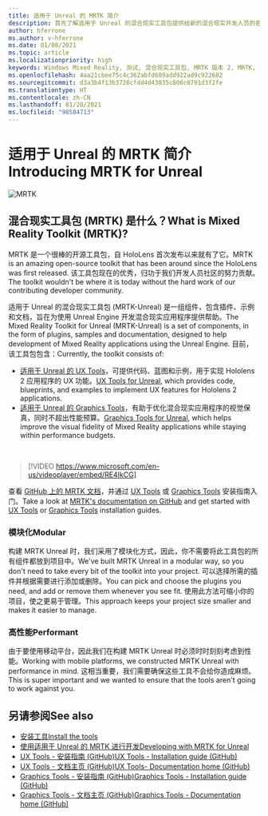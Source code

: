 ```yaml
---
title: 适用于 Unreal 的 MRTK 简介
description: 首先了解适用于 Unreal 的混合现实工具包提供给新的混合现实开发人员的各项内容。
author: hferrone
ms.author: v-hferrone
ms.date: 01/08/2021
ms.topic: article
ms.localizationpriority: high
keywords: Windows Mixed Reality, 测试, 混合现实工具包, MRTK 版本 2, MRTK, 工具, SDK, HoloLens, HoloLens 2, 混合现实头戴显示设备, windows 混合现实头戴显示设备, 虚拟现实头戴显示设备, 跨平台
ms.openlocfilehash: 4aa21cbee75c4c362abfd609add922ad9c922682
ms.sourcegitcommit: d3a3b4f13b3728cfdd4d43035c806c0791d3f2fe
ms.translationtype: HT
ms.contentlocale: zh-CN
ms.lasthandoff: 01/20/2021
ms.locfileid: "98584713"
---
```

# <a name="introducing-mrtk-for-unreal"></a><span data-ttu-id="1423d-104">适用于 Unreal 的 MRTK 简介</span><span class="sxs-lookup"><span data-stu-id="1423d-104">Introducing MRTK for Unreal</span></span>

![MRTK](../../design/images/MRTK_UX_Hero.png)

## <a name="what-is-mixed-reality-toolkit-mrtk"></a><span data-ttu-id="1423d-106">混合现实工具包 (MRTK) 是什么？</span><span class="sxs-lookup"><span data-stu-id="1423d-106">What is Mixed Reality Toolkit (MRTK)?</span></span>

<span data-ttu-id="1423d-107">MRTK 是一个很棒的开源工具包，自 HoloLens 首次发布以来就有了它。</span><span class="sxs-lookup"><span data-stu-id="1423d-107">MRTK is an amazing open-source toolkit that has been around since the HoloLens was first released.</span></span> <span data-ttu-id="1423d-108">该工具包现在的优秀，归功于我们开发人员社区的努力贡献。</span><span class="sxs-lookup"><span data-stu-id="1423d-108">The toolkit wouldn't be where it is today without the hard work of our contributing developer community.</span></span> 

<span data-ttu-id="1423d-109">适用于 Unreal 的混合现实工具包 (MRTK-Unreal) 是一组组件，包含插件、示例和文档，旨在为使用 Unreal Engine 开发混合现实应用程序提供帮助。</span><span class="sxs-lookup"><span data-stu-id="1423d-109">The Mixed Reality Toolkit for Unreal (MRTK-Unreal) is a set of components, in the form of plugins, samples and documentation, designed to help development of Mixed Reality applications using the Unreal Engine.</span></span> <span data-ttu-id="1423d-110">目前，该工具包包含：</span><span class="sxs-lookup"><span data-stu-id="1423d-110">Currently, the toolkit consists of:</span></span>
* <span data-ttu-id="1423d-111">[适用于 Unreal 的 UX Tools](https://github.com/microsoft/MixedReality-UXTools-Unreal)，可提供代码、蓝图和示例，用于实现 Hololens 2 应用程序的 UX 功能。</span><span class="sxs-lookup"><span data-stu-id="1423d-111">[UX Tools for Unreal](https://github.com/microsoft/MixedReality-UXTools-Unreal), which provides code, blueprints, and examples to implement UX features for Hololens 2 applications.</span></span>
* <span data-ttu-id="1423d-112">[适用于 Unreal 的 Graphics Tools](https://github.com/microsoft/MixedReality-GraphicsTools-Unreal)，有助于优化混合现实应用程序的视觉保真，同时不超出性能预算。</span><span class="sxs-lookup"><span data-stu-id="1423d-112">[Graphics Tools for Unreal](https://github.com/microsoft/MixedReality-GraphicsTools-Unreal), which helps improve the visual fidelity of Mixed Reality applications while staying within performance budgets.</span></span>

<br>

> [!VIDEO https://www.microsoft.com/en-us/videoplayer/embed/RE4IkCG]

<span data-ttu-id="1423d-113">查看 [GitHub 上的 MRTK 文档](https://microsoft.github.io/MixedReality-UXTools-Unreal/README.html)，并通过 [UX Tools](https://microsoft.github.io/MixedReality-UXTools-Unreal/Docs/Installation.html) 或 [Graphics Tools](https://github.com/microsoft/MixedReality-GraphicsTools-Unreal/blob/main/Docs/Installation.md) 安装指南入门。</span><span class="sxs-lookup"><span data-stu-id="1423d-113">Take a look at [MRTK's documentation on GitHub](https://microsoft.github.io/MixedReality-UXTools-Unreal/README.html) and get started with [UX Tools](https://microsoft.github.io/MixedReality-UXTools-Unreal/Docs/Installation.html) or [Graphics Tools](https://github.com/microsoft/MixedReality-GraphicsTools-Unreal/blob/main/Docs/Installation.md) installation guides.</span></span>

### <a name="modular"></a><span data-ttu-id="1423d-114">模块化</span><span class="sxs-lookup"><span data-stu-id="1423d-114">Modular</span></span>

<span data-ttu-id="1423d-115">构建 MRTK Unreal 时，我们采用了模块化方式，因此，你不需要将此工具包的所有组件都放到项目中。</span><span class="sxs-lookup"><span data-stu-id="1423d-115">We've built MRTK Unreal in a modular way, so you don't need to take every bit of the toolkit into your project.</span></span> <span data-ttu-id="1423d-116">可以选择所需的插件并根据需要进行添加或删除。</span><span class="sxs-lookup"><span data-stu-id="1423d-116">You can pick and choose the plugins you need, and add or remove them whenever you see fit.</span></span> <span data-ttu-id="1423d-117">使用此方法可缩小你的项目，使之更易于管理。</span><span class="sxs-lookup"><span data-stu-id="1423d-117">This approach keeps your project size smaller and makes it easier to manage.</span></span>  

### <a name="performant"></a><span data-ttu-id="1423d-118">高性能</span><span class="sxs-lookup"><span data-stu-id="1423d-118">Performant</span></span>

<span data-ttu-id="1423d-119">由于要使用移动平台，因此我们在构建 MRTK Unreal 时必须时时刻刻考虑到性能。</span><span class="sxs-lookup"><span data-stu-id="1423d-119">Working with mobile platforms, we constructed MRTK Unreal with performance in mind.</span></span> <span data-ttu-id="1423d-120">这相当重要，我们需要确保这些工具不会给你造成麻烦。</span><span class="sxs-lookup"><span data-stu-id="1423d-120">This is super important and we wanted to ensure that the tools aren't going to work against you.</span></span>

## <a name="see-also"></a><span data-ttu-id="1423d-121">另请参阅</span><span class="sxs-lookup"><span data-stu-id="1423d-121">See also</span></span>

* [<span data-ttu-id="1423d-122">安装工具</span><span class="sxs-lookup"><span data-stu-id="1423d-122">Install the tools</span></span>](../install-the-tools.md)
* [<span data-ttu-id="1423d-123">使用适用于 Unreal 的 MRTK 进行开发</span><span class="sxs-lookup"><span data-stu-id="1423d-123">Developing with MRTK for Unreal</span></span>](unreal-development-overview.md)
* [<span data-ttu-id="1423d-124">UX Tools - 安装指南 (GitHub)</span><span class="sxs-lookup"><span data-stu-id="1423d-124">UX Tools - Installation guide (GitHub)</span></span>](https://microsoft.github.io/MixedReality-UXTools-Unreal/Docs/Installation.html)
* [<span data-ttu-id="1423d-125">UX Tools - 文档主页 (GitHub)</span><span class="sxs-lookup"><span data-stu-id="1423d-125">UX Tools- Documentation home (GitHub)</span></span>](https://microsoft.github.io/MixedReality-UXTools-Unreal/README.html)
* [<span data-ttu-id="1423d-126">Graphics Tools - 安装指南 (GitHub)</span><span class="sxs-lookup"><span data-stu-id="1423d-126">Graphics Tools - Installation guide (GitHub)</span></span>](https://github.com/microsoft/MixedReality-GraphicsTools-Unreal/blob/main/Docs/Installation.md)
* [<span data-ttu-id="1423d-127">Graphics Tools - 文档主页 (GitHub)</span><span class="sxs-lookup"><span data-stu-id="1423d-127">Graphics Tools - Documentation home (GitHub)</span></span>](https://github.com/microsoft/MixedReality-GraphicsTools-Unreal/)